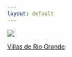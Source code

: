 ```yaml
---
layout: default
---
```


<div class="preview-panel">
<a href="/Edweb/2015/11/03/Villas-de-Rio-Grande/">
	<img class="preview-images" src="/Edweb/Propiedades/venta/Villas de Rio Grande/3.jpg">
	<p>Villas de Rio Grande</p>
</a>
</div>

